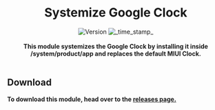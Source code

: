 <h1 align="center">Systemize Google Clock</h1>

<div align="center">
  <!-- Version -->
    <img src="https://img.shields.io/badge/Version-v7.6-blue.svg?longCache=true&style=popout-square"
      alt="Version" />
  <!-- Last Updated -->
    <img src="https://img.shields.io/badge/Updated-November 27, 2023-red.svg?longCache=true&style=flat-square"
      alt="_time_stamp_" />
</div>
<br>
<strong>

<div align="center">
  This module systemizes the Google Clock by installing it inside /system/product/app and replaces the default MIUI Clock.
</div>
<br>

## Download
To download this module, head over to the [releases page.](https://github.com/namanxjha/Systemize-Google-Clock/releases)
</strong>
